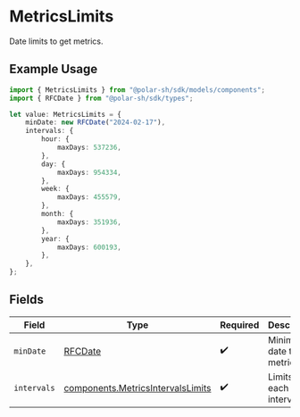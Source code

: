 # MetricsLimits

Date limits to get metrics.

## Example Usage

```typescript
import { MetricsLimits } from "@polar-sh/sdk/models/components";
import { RFCDate } from "@polar-sh/sdk/types";

let value: MetricsLimits = {
    minDate: new RFCDate("2024-02-17"),
    intervals: {
        hour: {
            maxDays: 537236,
        },
        day: {
            maxDays: 954334,
        },
        week: {
            maxDays: 455579,
        },
        month: {
            maxDays: 351936,
        },
        year: {
            maxDays: 600193,
        },
    },
};
```

## Fields

| Field                                                                                  | Type                                                                                   | Required                                                                               | Description                                                                            |
| -------------------------------------------------------------------------------------- | -------------------------------------------------------------------------------------- | -------------------------------------------------------------------------------------- | -------------------------------------------------------------------------------------- |
| `minDate`                                                                              | [RFCDate](../../types/rfcdate.md)                                                      | :heavy_check_mark:                                                                     | Minimum date to get metrics.                                                           |
| `intervals`                                                                            | [components.MetricsIntervalsLimits](../../models/components/metricsintervalslimits.md) | :heavy_check_mark:                                                                     | Limits for each interval.                                                              |